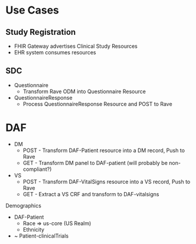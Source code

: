 # Use Cases

## Study Registration
* FHIR Gateway advertises Clinical Study Resources
* EHR system consumes resources

## SDC
* Questionnaire
   * Transform Rave ODM into Questionnaire Resource
* QuestionnaireResponse
   * Process QuestionnaireResponse Resource and POST to Rave

# DAF
* DM
  * POST - Transform DAF-Patient resource into a DM record, Push to Rave
  * GET - Transform DM panel to DAF-patient (will probably be non-compliant?)
* VS 
  * POST - Transform DAF-VitalSigns resource into a VS record, Push to Rave
  * GET - Extract a VS CRF and transform to DAF-vitalsigns

Demographics
* DAF-Patient
  * Race => us-core (US Realm)
  * Ethnicity
* ~ Patient-clinicalTrials
